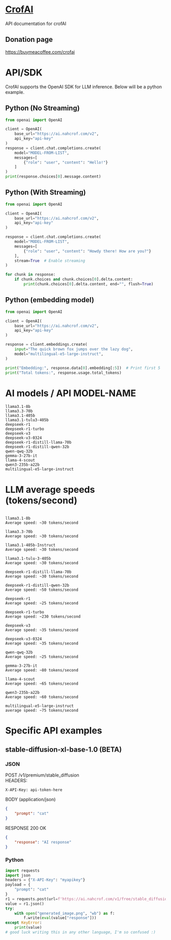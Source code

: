 # [CrofAI](https://ai.nahcrof.com/)
API documentation for crofAI
## Donation page 
https://buymeacoffee.com/crofai
# API/SDK
CrofAI supports the OpenAI SDK for LLM inference. Below will be a python example.
## Python (No Streaming)
```python
from openai import OpenAI

client = OpenAI(
    base_url="https://ai.nahcrof.com/v2",
    api_key="api-key"
)
response = client.chat.completions.create(
    model="MODEL-FROM-LIST",
    messages=[
        {"role": "user", "content": "Hello!"}
    ]
)
print(response.choices[0].message.content)
```
## Python (With Streaming)
```python
from openai import OpenAI

client = OpenAI(
    base_url="https://ai.nahcrof.com/v2",
    api_key="api-key"
)

response = client.chat.completions.create(
    model="MODEL-FROM-LIST",
    messages=[
        {"role": "user", "content": "Howdy there! How are you?"}
    ],
    stream=True  # Enable streaming
)

for chunk in response:
    if chunk.choices and chunk.choices[0].delta.content:
        print(chunk.choices[0].delta.content, end="", flush=True)
```
## Python (embedding model)
```python
from openai import OpenAI

client = OpenAI(
    base_url="https://ai.nahcrof.com/v2",
    api_key="api-key"
)

response = client.embeddings.create(
    input="The quick brown fox jumps over the lazy dog",
    model="multilingual-e5-large-instruct",
)

print("Embedding:", response.data[0].embedding[:5])  # Print first 5
print("Total tokens:", response.usage.total_tokens)
```

# AI models / API MODEL-NAME
```
llama3.1-8b
llama3.3-70b
llama3.1-405b
llama3.1-tulu3-405b
deepseek-r1
deepseek-r1-turbo
deepseek-v3
deepseek-v3-0324
deepseek-r1-distill-llama-70b
deepseek-r1-distill-qwen-32b
qwen-qwq-32b
gemma-3-27b-it
llama-4-scout
qwen3-235b-a22b
multilingual-e5-large-instruct
```
# LLM average speeds (tokens/second)
```

llama3.1-8b
Average speed: ~30 tokens/second

llama3.3-70b
Average speed: ~30 tokens/second

llama3.1-405b-Instruct
Average speed: ~30 tokens/second

llama3.1-tulu-3-405b
Average speed: ~30 tokens/second

deepseek-r1-distill-llama-70b
Average speed: ~30 tokens/second

deepseek-r1-distill-qwen-32b
Average speed: ~50 tokens/second

deepseek-r1
Average speed: ~25 tokens/second

deepseek-r1-turbo
Average speed: ~230 tokens/second

deepseek-v3
Average speed: ~35 tokens/second

deepseek-v3-0324
Average speed: ~35 tokens/second

qwen-qwq-32b
Average speed: ~25 tokens/second

gemma-3-27b-it
Average speed: ~80 tokens/second

llama-4-scout
Average speed: ~65 tokens/second

qwen3-235b-a22b
Average speed: ~60 tokens/second

multilingual-e5-large-instruct
average speed: ~75 tokens/second
```
# Specific API examples
## stable-diffusion-xl-base-1.0 (BETA)
### JSON
POST /v1/premium/stable_diffusion<br>
HEADERS:<br>
```
X-API-Key: api-token-here
```
BODY (application/json)
```json
{
    "prompt": "cat"
}
```
RESPONSE 200 OK
```json
{
    "response": "AI response"
}
```
### Python
```python
import requests
import json
headers = {"X-API-Key": "myapikey"}
payload = {
    "prompt": "cat"
}
r1 = requests.post(url=f'https://ai.nahcrof.com/v1/free/stable_diffusion', json=payload, headers=headers)
value = r1.json()
try:
    with open("generated_image.png", "wb") as f:
        f.write(eval(value["response"]))
except KeyError:
    print(value)
# good luck writing this in any other language, I'm so confused :)
```
